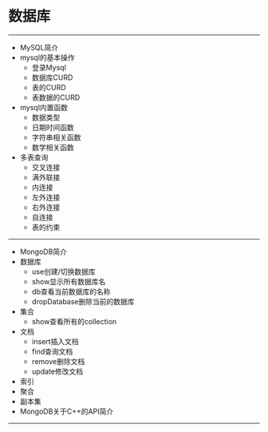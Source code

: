 # 数据库

---

- MySQL简介
- mysql的基本操作
  - 登录Mysql
  - 数据库CURD
  - 表的CURD
  - 表数据的CURD
- mysql内置函数
  - 数据类型
  - 日期时间函数
  - 字符串相关函数
  - 数学相关函数
- 多表查询
  - 交叉连接
  - 满外联接
  - 内连接
  - 左外连接
  - 右外连接
  - 自连接
  - 表的约束

---

- MongoDB简介
- 数据库
  - use创建/切换数据库
  - show显示所有数据库名
  - db查看当前数据库的名称
  - dropDatabase删除当前的数据库
- 集合
  - show查看所有的collection
- 文档
  - insert插入文档
  - find查询文档
  - remove删除文档
  - update修改文档
- 索引
- 聚合
- 副本集
- MongoDB关于C++的API简介

---

